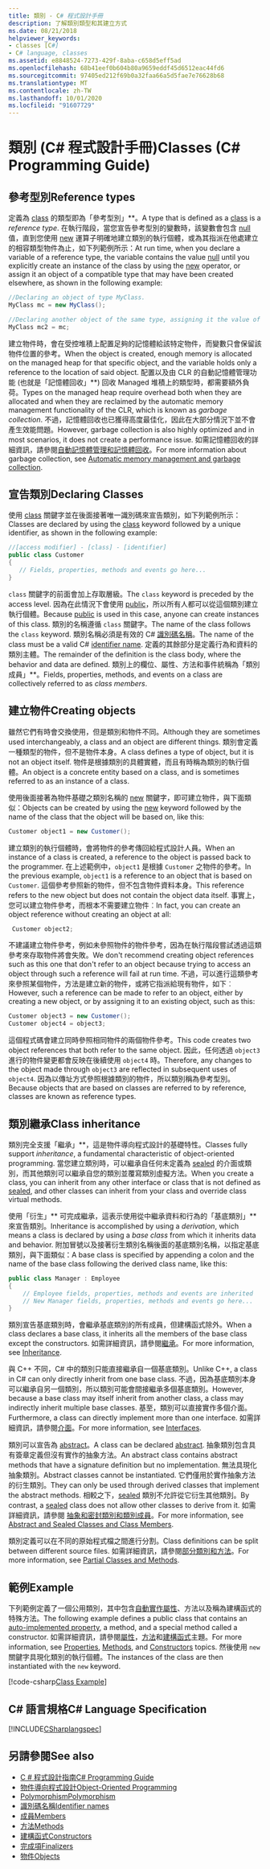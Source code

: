 ```yaml
---
title: 類別 - C# 程式設計手冊
description: 了解類別類型和其建立方式
ms.date: 08/21/2018
helpviewer_keywords:
- classes [C#]
- C# language, classes
ms.assetid: e8848524-7273-429f-8aba-c658d5eff5ad
ms.openlocfilehash: 68b41eef0b604b80a9659eddf45d6512eac44fd6
ms.sourcegitcommit: 97405ed212f69b0a32faa66a5d5fae7e76628b68
ms.translationtype: MT
ms.contentlocale: zh-TW
ms.lasthandoff: 10/01/2020
ms.locfileid: "91607729"
---
```

# <a name="classes-c-programming-guide"></a><span data-ttu-id="15b79-103">類別 (C# 程式設計手冊)</span><span class="sxs-lookup"><span data-stu-id="15b79-103">Classes (C# Programming Guide)</span></span>

## <a name="reference-types"></a><span data-ttu-id="15b79-104">參考型別</span><span class="sxs-lookup"><span data-stu-id="15b79-104">Reference types</span></span>  

<span data-ttu-id="15b79-105">定義為 [class](../../language-reference/keywords/class.md) 的類型即為「參考型別」\*\*。</span><span class="sxs-lookup"><span data-stu-id="15b79-105">A type that is defined as a [class](../../language-reference/keywords/class.md) is a *reference type*.</span></span> <span data-ttu-id="15b79-106">在執行階段，當您宣告參考型別的變數時，該變數會包含 [null](../../language-reference/keywords/null.md) 值，直到您使用 [new](../../language-reference/operators/new-operator.md) 運算子明確地建立類別的執行個體，或為其指派在他處建立的相容類型物件為止，如下列範例所示：</span><span class="sxs-lookup"><span data-stu-id="15b79-106">At run time, when you declare a variable of a reference type, the variable contains the value [null](../../language-reference/keywords/null.md) until you explicitly create an instance of the class by using the [new](../../language-reference/operators/new-operator.md) operator, or assign it an object of a compatible type that may have been created elsewhere, as shown in the following example:</span></span>

```csharp
//Declaring an object of type MyClass.
MyClass mc = new MyClass();

//Declaring another object of the same type, assigning it the value of the first object.
MyClass mc2 = mc;
```

<span data-ttu-id="15b79-107">建立物件時，會在受控堆積上配置足夠的記憶體給該特定物件，而變數只會保留該物件位置的參考。</span><span class="sxs-lookup"><span data-stu-id="15b79-107">When the object is created, enough memory is allocated on the managed heap for that specific object, and the variable holds only a reference to the location of said object.</span></span> <span data-ttu-id="15b79-108">配置以及由 CLR 的自動記憶體管理功能 (也就是「記憶體回收」\*\*) 回收 Managed 堆積上的類型時，都需要額外負荷。</span><span class="sxs-lookup"><span data-stu-id="15b79-108">Types on the managed heap require overhead both when they are allocated and when they are reclaimed by the automatic memory management functionality of the CLR, which is known as *garbage collection*.</span></span> <span data-ttu-id="15b79-109">不過，記憶體回收也已獲得高度最佳化，因此在大部分情況下並不會產生效能問題。</span><span class="sxs-lookup"><span data-stu-id="15b79-109">However, garbage collection is also highly optimized and in most scenarios, it does not create a performance issue.</span></span> <span data-ttu-id="15b79-110">如需記憶體回收的詳細資訊，請參閱[自動記憶體管理和記憶體回收](../../../standard/garbage-collection/fundamentals.md)。</span><span class="sxs-lookup"><span data-stu-id="15b79-110">For more information about garbage collection, see [Automatic memory management and garbage collection](../../../standard/garbage-collection/fundamentals.md).</span></span>  
  
## <a name="declaring-classes"></a><span data-ttu-id="15b79-111">宣告類別</span><span class="sxs-lookup"><span data-stu-id="15b79-111">Declaring Classes</span></span>

 <span data-ttu-id="15b79-112">使用 [class](../../language-reference/keywords/class.md) 關鍵字並在後面接著唯一識別碼來宣告類別，如下列範例所示：</span><span class="sxs-lookup"><span data-stu-id="15b79-112">Classes are declared by using the [class](../../language-reference/keywords/class.md) keyword followed by a unique identifier, as shown in the following example:</span></span>

 ```csharp
//[access modifier] - [class] - [identifier]
 public class Customer
 {
    // Fields, properties, methods and events go here...
 }
```

 <span data-ttu-id="15b79-113">`class` 關鍵字的前面會加上存取層級。</span><span class="sxs-lookup"><span data-stu-id="15b79-113">The `class` keyword is preceded by the access level.</span></span> <span data-ttu-id="15b79-114">因為在此情況下會使用 [public](../../language-reference/keywords/public.md)，所以所有人都可以從這個類別建立執行個體。</span><span class="sxs-lookup"><span data-stu-id="15b79-114">Because [public](../../language-reference/keywords/public.md) is used in this case, anyone can create instances of this class.</span></span> <span data-ttu-id="15b79-115">類別的名稱遵循 `class` 關鍵字。</span><span class="sxs-lookup"><span data-stu-id="15b79-115">The name of the class follows the `class` keyword.</span></span> <span data-ttu-id="15b79-116">類別名稱必須是有效的 C# [識別碼名稱](../inside-a-program/identifier-names.md)。</span><span class="sxs-lookup"><span data-stu-id="15b79-116">The name of the class must be a valid C# [identifier name](../inside-a-program/identifier-names.md).</span></span> <span data-ttu-id="15b79-117">定義的其餘部分是定義行為和資料的類別主體。</span><span class="sxs-lookup"><span data-stu-id="15b79-117">The remainder of the definition is the class body, where the behavior and data are defined.</span></span> <span data-ttu-id="15b79-118">類別上的欄位、屬性、方法和事件統稱為「類別成員」\*\*。</span><span class="sxs-lookup"><span data-stu-id="15b79-118">Fields, properties, methods, and events on a class are collectively referred to as *class members*.</span></span>  
  
## <a name="creating-objects"></a><span data-ttu-id="15b79-119">建立物件</span><span class="sxs-lookup"><span data-stu-id="15b79-119">Creating objects</span></span>

<span data-ttu-id="15b79-120">雖然它們有時會交換使用，但是類別和物件不同。</span><span class="sxs-lookup"><span data-stu-id="15b79-120">Although they are sometimes used interchangeably, a class and an object are different things.</span></span> <span data-ttu-id="15b79-121">類別會定義一種類型的物件，但不是物件本身。</span><span class="sxs-lookup"><span data-stu-id="15b79-121">A class defines a type of object, but it is not an object itself.</span></span> <span data-ttu-id="15b79-122">物件是根據類別的具體實體，而且有時稱為類別的執行個體。</span><span class="sxs-lookup"><span data-stu-id="15b79-122">An object is a concrete entity based on a class, and is sometimes referred to as an instance of a class.</span></span>  
  
 <span data-ttu-id="15b79-123">使用後面接著為物件基礎之類別名稱的 [new](../../language-reference/operators/new-operator.md) 關鍵字，即可建立物件，與下面類似：</span><span class="sxs-lookup"><span data-stu-id="15b79-123">Objects can be created by using the [new](../../language-reference/operators/new-operator.md) keyword followed by the name of the class that the object will be based on, like this:</span></span>  

 ```csharp
 Customer object1 = new Customer();
 ```

 <span data-ttu-id="15b79-124">建立類別的執行個體時，會將物件的參考傳回給程式設計人員。</span><span class="sxs-lookup"><span data-stu-id="15b79-124">When an instance of a class is created, a reference to the object is passed back to the programmer.</span></span> <span data-ttu-id="15b79-125">在上述範例中，`object1` 是根據 `Customer` 之物件的參考。</span><span class="sxs-lookup"><span data-stu-id="15b79-125">In the previous example, `object1` is a reference to an object that is based on `Customer`.</span></span> <span data-ttu-id="15b79-126">這個參考參照新的物件，但不包含物件資料本身。</span><span class="sxs-lookup"><span data-stu-id="15b79-126">This reference refers to the new object but does not contain the object data itself.</span></span> <span data-ttu-id="15b79-127">事實上，您可以建立物件參考，而根本不需要建立物件︰</span><span class="sxs-lookup"><span data-stu-id="15b79-127">In fact, you can create an object reference without creating an object at all:</span></span>  

```csharp
 Customer object2;
```

 <span data-ttu-id="15b79-128">不建議建立物件參考，例如未參照物件的物件參考，因為在執行階段嘗試透過這類參考來存取物件將會失敗。</span><span class="sxs-lookup"><span data-stu-id="15b79-128">We don't recommend creating object references such as this one that don't refer to an object because trying to access an object through such a reference will fail at run time.</span></span> <span data-ttu-id="15b79-129">不過，可以進行這類參考來參照某個物件，方法是建立新的物件，或將它指派給現有物件，如下︰</span><span class="sxs-lookup"><span data-stu-id="15b79-129">However, such a reference can be made to refer to an object, either by creating a new object, or by assigning it to an existing object, such as this:</span></span>  

 ```csharp
 Customer object3 = new Customer();
 Customer object4 = object3;
```
  
 <span data-ttu-id="15b79-130">這個程式碼會建立同時參照相同物件的兩個物件參考。</span><span class="sxs-lookup"><span data-stu-id="15b79-130">This code creates two object references that both refer to the same object.</span></span> <span data-ttu-id="15b79-131">因此，任何透過 `object3` 進行的物件變更都會反映在後續使用 `object4` 時。</span><span class="sxs-lookup"><span data-stu-id="15b79-131">Therefore, any changes to the object made through `object3` are reflected in subsequent uses of `object4`.</span></span> <span data-ttu-id="15b79-132">因為以傳址方式參照根據類別的物件，所以類別稱為參考型別。</span><span class="sxs-lookup"><span data-stu-id="15b79-132">Because objects that are based on classes are referred to by reference, classes are known as reference types.</span></span>  
  
## <a name="class-inheritance"></a><span data-ttu-id="15b79-133">類別繼承</span><span class="sxs-lookup"><span data-stu-id="15b79-133">Class inheritance</span></span>  

<span data-ttu-id="15b79-134">類別完全支援「繼承」\*\*，這是物件導向程式設計的基礎特性。</span><span class="sxs-lookup"><span data-stu-id="15b79-134">Classes fully support *inheritance*, a fundamental characteristic of object-oriented programming.</span></span> <span data-ttu-id="15b79-135">當您建立類別時，可以繼承自任何未定義為 [sealed](../../language-reference/keywords/sealed.md) 的介面或類別，而其他類別可以繼承自您的類別並覆寫類別虛擬方法。</span><span class="sxs-lookup"><span data-stu-id="15b79-135">When you create a class, you can inherit from any other interface or class that is not defined as [sealed](../../language-reference/keywords/sealed.md), and other classes can inherit from your class and override class virtual methods.</span></span>

<span data-ttu-id="15b79-136">使用「衍生」\*\* 可完成繼承，這表示使用從中繼承資料和行為的「基底類別」\*\* 來宣告類別。</span><span class="sxs-lookup"><span data-stu-id="15b79-136">Inheritance is accomplished by using a *derivation*, which means a class is declared by using a *base class* from which it inherits data and behavior.</span></span> <span data-ttu-id="15b79-137">附加冒號以及接著衍生類別名稱後面的基底類別名稱，以指定基底類別，與下面類似：</span><span class="sxs-lookup"><span data-stu-id="15b79-137">A base class is specified by appending a colon and the name of the base class following the derived class name, like this:</span></span>  

 ```csharp
 public class Manager : Employee
 {
     // Employee fields, properties, methods and events are inherited
     // New Manager fields, properties, methods and events go here...
 }
 ```

<span data-ttu-id="15b79-138">類別宣告基底類別時，會繼承基底類別的所有成員，但建構函式除外。</span><span class="sxs-lookup"><span data-stu-id="15b79-138">When a class declares a base class, it inherits all the members of the base class except the constructors.</span></span> <span data-ttu-id="15b79-139">如需詳細資訊，請參閱[繼承](inheritance.md)。</span><span class="sxs-lookup"><span data-stu-id="15b79-139">For more information, see [Inheritance](inheritance.md).</span></span>
  
<span data-ttu-id="15b79-140">與 C++ 不同，C# 中的類別只能直接繼承自一個基底類別。</span><span class="sxs-lookup"><span data-stu-id="15b79-140">Unlike C++, a class in C# can only directly inherit from one base class.</span></span> <span data-ttu-id="15b79-141">不過，因為基底類別本身可以繼承自另一個類別，所以類別可能會間接繼承多個基底類別。</span><span class="sxs-lookup"><span data-stu-id="15b79-141">However, because a base class may itself inherit from another class, a class may indirectly inherit multiple base classes.</span></span> <span data-ttu-id="15b79-142">基至，類別可以直接實作多個介面。</span><span class="sxs-lookup"><span data-stu-id="15b79-142">Furthermore, a class can directly implement more than one interface.</span></span> <span data-ttu-id="15b79-143">如需詳細資訊，請參閱[介面](../interfaces/index.md)。</span><span class="sxs-lookup"><span data-stu-id="15b79-143">For more information, see [Interfaces](../interfaces/index.md).</span></span>  
  
<span data-ttu-id="15b79-144">類別可以宣告為 [abstract](../../language-reference/keywords/abstract.md)。</span><span class="sxs-lookup"><span data-stu-id="15b79-144">A class can be declared [abstract](../../language-reference/keywords/abstract.md).</span></span> <span data-ttu-id="15b79-145">抽象類別包含具有簽章定義但沒有實作的抽象方法。</span><span class="sxs-lookup"><span data-stu-id="15b79-145">An abstract class contains abstract methods that have a signature definition but no implementation.</span></span> <span data-ttu-id="15b79-146">無法具現化抽象類別。</span><span class="sxs-lookup"><span data-stu-id="15b79-146">Abstract classes cannot be instantiated.</span></span> <span data-ttu-id="15b79-147">它們僅用於實作抽象方法的衍生類別。</span><span class="sxs-lookup"><span data-stu-id="15b79-147">They can only be used through derived classes that implement the abstract methods.</span></span> <span data-ttu-id="15b79-148">相較之下，[sealed](../../language-reference/keywords/sealed.md) 類別不允許從它衍生其他類別。</span><span class="sxs-lookup"><span data-stu-id="15b79-148">By contrast, a [sealed](../../language-reference/keywords/sealed.md) class does not allow other classes to derive from it.</span></span> <span data-ttu-id="15b79-149">如需詳細資訊，請參閱 [抽象和密封類別和類別成員](abstract-and-sealed-classes-and-class-members.md)。</span><span class="sxs-lookup"><span data-stu-id="15b79-149">For more information, see [Abstract and Sealed Classes and Class Members](abstract-and-sealed-classes-and-class-members.md).</span></span>  
  
<span data-ttu-id="15b79-150">類別定義可以在不同的原始程式檔之間進行分割。</span><span class="sxs-lookup"><span data-stu-id="15b79-150">Class definitions can be split between different source files.</span></span> <span data-ttu-id="15b79-151">如需詳細資訊，請參閱[部分類別和方法](partial-classes-and-methods.md)。</span><span class="sxs-lookup"><span data-stu-id="15b79-151">For more information, see [Partial Classes and Methods](partial-classes-and-methods.md).</span></span>  
  
## <a name="example"></a><span data-ttu-id="15b79-152">範例</span><span class="sxs-lookup"><span data-stu-id="15b79-152">Example</span></span>

<span data-ttu-id="15b79-153">下列範例定義了一個公用類別，其中包含[自動實作屬性](auto-implemented-properties.md)、方法以及稱為建構函式的特殊方法。</span><span class="sxs-lookup"><span data-stu-id="15b79-153">The following example defines a public class that contains an [auto-implemented property](auto-implemented-properties.md), a method, and a special method called a constructor.</span></span> <span data-ttu-id="15b79-154">如需詳細資訊，請參閱[屬性](properties.md)，[方法](methods.md)和[建構函式](constructors.md)主題。</span><span class="sxs-lookup"><span data-stu-id="15b79-154">For more information, see [Properties](properties.md), [Methods](methods.md), and [Constructors](constructors.md) topics.</span></span> <span data-ttu-id="15b79-155">然後使用 `new` 關鍵字具現化類別的執行個體。</span><span class="sxs-lookup"><span data-stu-id="15b79-155">The instances of the class are then instantiated with the `new` keyword.</span></span>  
  
[!code-csharp[Class Example](~/samples/snippets/csharp/programming-guide/classes-and-structs/class-example.cs)]
  
## <a name="c-language-specification"></a><span data-ttu-id="15b79-156">C# 語言規格</span><span class="sxs-lookup"><span data-stu-id="15b79-156">C# Language Specification</span></span>

[!INCLUDE[CSharplangspec](~/includes/csharplangspec-md.md)]  
  
## <a name="see-also"></a><span data-ttu-id="15b79-157">另請參閱</span><span class="sxs-lookup"><span data-stu-id="15b79-157">See also</span></span>

- [<span data-ttu-id="15b79-158">C # 程式設計指南</span><span class="sxs-lookup"><span data-stu-id="15b79-158">C# Programming Guide</span></span>](../index.md)
- [<span data-ttu-id="15b79-159">物件導向程式設計</span><span class="sxs-lookup"><span data-stu-id="15b79-159">Object-Oriented Programming</span></span>](../../tutorials/intro-to-csharp/object-oriented-programming.md)
- [<span data-ttu-id="15b79-160">Polymorphism</span><span class="sxs-lookup"><span data-stu-id="15b79-160">Polymorphism</span></span>](polymorphism.md)
- [<span data-ttu-id="15b79-161">識別碼名稱</span><span class="sxs-lookup"><span data-stu-id="15b79-161">Identifier names</span></span>](../inside-a-program/identifier-names.md)
- [<span data-ttu-id="15b79-162">成員</span><span class="sxs-lookup"><span data-stu-id="15b79-162">Members</span></span>](members.md)
- [<span data-ttu-id="15b79-163">方法</span><span class="sxs-lookup"><span data-stu-id="15b79-163">Methods</span></span>](methods.md)
- [<span data-ttu-id="15b79-164">建構函式</span><span class="sxs-lookup"><span data-stu-id="15b79-164">Constructors</span></span>](constructors.md)
- [<span data-ttu-id="15b79-165">完成項</span><span class="sxs-lookup"><span data-stu-id="15b79-165">Finalizers</span></span>](destructors.md)
- [<span data-ttu-id="15b79-166">物件</span><span class="sxs-lookup"><span data-stu-id="15b79-166">Objects</span></span>](objects.md)
